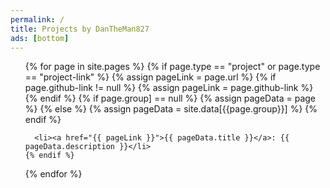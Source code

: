 ```yaml
---
permalink: /
title: Projects by DanTheMan827
ads: [bottom]
---
```


<ul>
  {% for page in site.pages %}
    {% if page.type == "project" or page.type == "project-link"  %}
      {% assign pageLink = page.url %}
      {% if page.github-link != null %}
        {% assign pageLink = page.github-link %}
      {% endif %}
      {% if page.group] == null %}
        {% assign pageData = page %}
      {% else %}
        {% assign pageData = site.data[{{page.group}}] %}
      {% endif %}
      
      <li><a href="{{ pageLink }}">{{ pageData.title }}</a>: {{ pageData.description }}</li>
    {% endif %}
  {% endfor %}
</ul>

